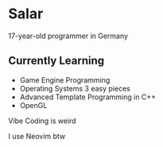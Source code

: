 # Salar

17-year-old programmer in Germany  

## Currently Learning
- Game Engine Programming
- Operating Systems 3 easy pieces
- Advanced Template Programming in C++
- OpenGL

Vibe Coding is weird <br>

I use Neovim btw
